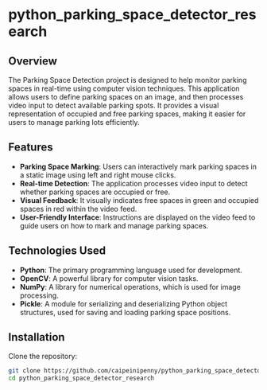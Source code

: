 # python_parking_space_detector_research

## Overview
The Parking Space Detection project is designed to help monitor parking spaces in real-time using computer vision techniques. This application allows users to define parking spaces on an image, and then processes video input to detect available parking spots. It provides a visual representation of occupied and free parking spaces, making it easier for users to manage parking lots efficiently.

## Features
- **Parking Space Marking**: Users can interactively mark parking spaces in a static image using left and right mouse clicks.
- **Real-time Detection**: The application processes video input to detect whether parking spaces are occupied or free.
- **Visual Feedback**: It visually indicates free spaces in green and occupied spaces in red within the video feed.
- **User-Friendly Interface**: Instructions are displayed on the video feed to guide users on how to mark and manage parking spaces.

## Technologies Used
- **Python**: The primary programming language used for development.
- **OpenCV**: A powerful library for computer vision tasks.
- **NumPy**: A library for numerical operations, which is used for image processing.
- **Pickle**: A module for serializing and deserializing Python object structures, used for saving and loading parking space positions.

## Installation
Clone the repository:

```bash
git clone https://github.com/caipeinipenny/python_parking_space_detector_research.git
cd python_parking_space_detector_research
